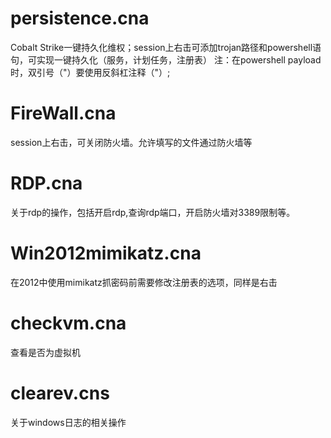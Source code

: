 # persistence.cna
Cobalt Strike一键持久化维权；session上右击可添加trojan路径和powershell语句，可实现一键持久化（服务，计划任务，注册表）
注：在powershell payload时，双引号（"）要使用反斜杠注释（\"）;


# FireWall.cna
session上右击，可关闭防火墙。允许填写的文件通过防火墙等

# RDP.cna
关于rdp的操作，包括开启rdp,查询rdp端口，开启防火墙对3389限制等。

# Win2012mimikatz.cna
在2012中使用mimikatz抓密码前需要修改注册表的选项，同样是右击

# checkvm.cna
查看是否为虚拟机

# clearev.cns
关于windows日志的相关操作
